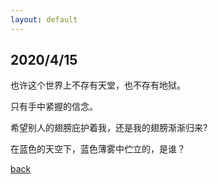 ```yaml
---
layout: default
---
```


## 2020/4/15

也许这个世界上不存有天堂，也不存有地狱。

只有手中紧握的信念。

希望别人的翅膀庇护着我，还是我的翅膀渐渐归来?

在蓝色的天空下，蓝色薄雾中伫立的，是谁？

[back](../index.html)
